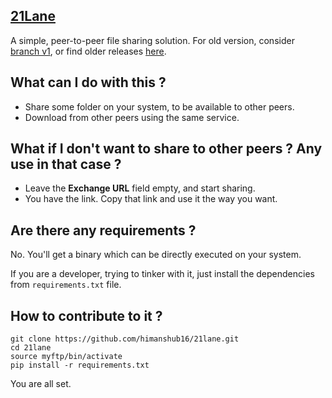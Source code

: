 ## [21Lane](https://github.com/himanshub16/21lane/)

A simple, peer-to-peer file sharing solution.
For old version, consider [branch v1](https://github.com/himanshub16/21lane/tree/v1), or find older releases [here](https://drive.google.com/open?id=0B7BS3b01XjwCOTlPYk00UE1IQ3c).

## What can I do with this ?
* Share some folder on your system, to be available to other peers.
* Download from other peers using the same service.

## What if I don't want to share to other peers ? Any use in that case ?
* Leave the **Exchange URL** field empty, and start sharing.
* You have the link. Copy that link and use it the way you want.

## Are there any requirements ?
No. You'll get a binary which can be directly executed on your system.

If you are a developer, trying to tinker with it, just install the dependencies from `requirements.txt` file.


## How to contribute to it ?
```
git clone https://github.com/himanshub16/21lane.git 
cd 21lane 
source myftp/bin/activate 
pip install -r requirements.txt 
```
You are all set. 
